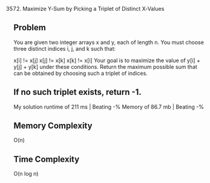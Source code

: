 3572. Maximize Y‑Sum by Picking a Triplet of Distinct X‑Values

Problem
------------------------------------------------------------------------------------------------------------------------------------------------------------------------------------------------------------------------------------------------------------------------
You are given two integer arrays x and y, each of length n. You must choose three distinct indices i, j, and k such that:

x[i] != x[j]
x[j] != x[k]
x[k] != x[i]
Your goal is to maximize the value of y[i] + y[j] + y[k] under these conditions. Return the maximum possible sum that can be obtained by choosing such a triplet of indices.

If no such triplet exists, return -1.
------------------------------------------------------------------------------------------------------------------------------------------------------------------------------------------------------------------------------------------------------------------------

My solution 
    runtime of 211 ms   | Beating -%
    Memory of 86.7 mb | Beating -%


Memory Complexity
------------------------------------------------------------------
O(n)

Time Complexity
------------------------------------------------------------------
O(n log n)
